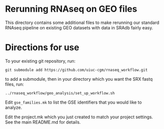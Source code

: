 # Rerunning RNAseq on GEO files

This directory contains some additional files to make rerunning our
standard RNAseq pipeline on existing GEO datasets with data in SRAdb
fairly easy.

# Directions for use

To your existing git repository, run:

`git submodule add https://github.com/uiuc-cgm/rnaseq_workflow.git`

to add a submodule, then in your directory which you want the SRX
fastq files, run:

`../rnaseq_workflow/geo_analysis/set_up_workflow.sh`

Edit `gse_families.mk` to list the GSE identifiers that you would like
to analyze.

Edit the project.mk which you just created to match your project
settings. See the main README.md for details.

